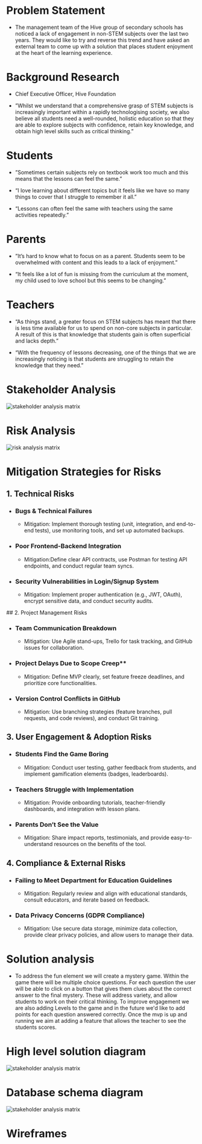
# Problem Statement

- The management team of the Hive group of secondary schools has noticed a lack of engagement in non-STEM subjects over the last two years. They would like to try and reverse this trend and have asked an external team to come up with a solution that places student enjoyment at the heart of the learning experience.

# Background Research
- Chief Executive Officer, Hive Foundation

- ”Whilst we understand that a comprehensive grasp of STEM subjects is increasingly important within a rapidly technologising society, we also believe all students need a well-rounded, holistic education so that they are able to explore subjects with confidence, retain key knowledge, and obtain high level skills such as critical thinking.”

# Students

- ”Sometimes certain subjects rely on textbook work too much and this means that the lessons can feel the same.”

- “I love learning about different topics but it feels like we have so many things to cover that I struggle to remember it all.”

- “Lessons can often feel the same with teachers using the same activities repeatedly.”

# Parents

- ”It’s hard to know what to focus on as a parent. Students seem to be overwhelmed with content and this leads to a lack of enjoyment.”

- “It feels like a lot of fun is missing from the curriculum at the moment, my child used to love school but this seems to be changing.”

# Teachers

- “As things stand, a greater focus on STEM subjects has meant that there is less time available for us to spend on non-core subjects in particular. A result of this is that knowledge that students gain is often superficial and lacks depth.”

- “With the frequency of lessons decreasing, one of the things that we are increasingly noticing is that students are struggling to retain the knowledge that they need.”

# Stakeholder Analysis

![stakeholder analysis matrix](./assets/stakeholderAnalysis.png)

# Risk Analysis

![risk analysis matrix](./assets/riskAnalysis.png)

# Mitigation Strategies for Risks

## 1. Technical Risks
- ### Bugs & Technical Failures
  - Mitigation: Implement thorough testing (unit, integration, and end-to-end tests), use monitoring tools, and set up automated backups.
- ### Poor Frontend-Backend Integration
  - Mitigation:Define clear API contracts, use Postman for testing API endpoints, and conduct regular team syncs.
- ### Security Vulnerabilities in Login/Signup System
  - Mitigation: Implement proper authentication (e.g., JWT, OAuth), encrypt sensitive data, and conduct security audits.

## 2. Project Management Risks
- ### Team Communication Breakdown
  - Mitigation: Use Agile stand-ups, Trello for task tracking, and GitHub issues for collaboration.
- ### Project Delays Due to Scope Creep**
  - Mitigation: Define MVP clearly, set feature freeze deadlines, and prioritize core functionalities.
- ### Version Control Conflicts in GitHub
  - Mitigation: Use branching strategies (feature branches, pull requests, and code reviews), and conduct Git training.

## 3. User Engagement & Adoption Risks
- ### Students Find the Game Boring
  - Mitigation: Conduct user testing, gather feedback from students, and implement gamification elements (badges, leaderboards).
- ### Teachers Struggle with Implementation
  - Mitigation: Provide onboarding tutorials, teacher-friendly dashboards, and integration with lesson plans.
- ### Parents Don’t See the Value
  - Mitigation: Share impact reports, testimonials, and provide easy-to-understand resources on the benefits of the tool.

## 4. Compliance & External Risks
- ### Failing to Meet Department for Education Guidelines
  - Mitigation: Regularly review and align with educational standards, consult educators, and iterate based on feedback.
- ### Data Privacy Concerns (GDPR Compliance)
  - Mitigation: Use secure data storage, minimize data collection, provide clear privacy policies, and allow users to manage their data.


# Solution analysis  

- To address the fun element we will create a mystery game. Within the game there will be multiple choice questions. For each question the user will be able to click on a button that gives them clues about the correct answer to the final mystery. These will address variety, and allow students to work on their critical thinking. To improve engagement we are also adding Levels to the game and in the future we'd like to add points for each question answered correctly. Once the mvp is up and running we aim at adding a feature that allows the teacher to see the students scores.

# High level solution diagram

![stakeholder analysis matrix](./assets/highLevelSolutionDiagram.png)

# Database schema diagram

![stakeholder analysis matrix](./assets/databaseDiagram.png)

# Wireframes
